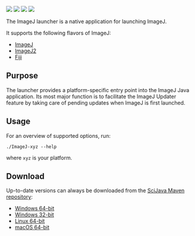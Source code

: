 [![](https://img.shields.io/maven-central/v/net.imagej/imagej-launcher.svg)](https://search.maven.org/#search%7Cgav%7C1%7Cg%3A%22net.imagej%22%20AND%20a%3A%22imagej-launcher%22)
[![](https://travis-ci.org/imagej/imagej-launcher.svg?branch=master)](https://travis-ci.org/imagej/imagej-launcher)
[![](https://ci.appveyor.com/api/projects/status/95q9hoe091w96b2n/branch/master?svg=true)](https://ci.appveyor.com/project/scijava/imagej-launcher)
![](https://github.com/imagej/imagej-launcher/workflows/JDK%20Gauntlet%20CI/badge.svg?branch=master)

The ImageJ launcher is a native application for launching ImageJ.

It supports the following flavors of ImageJ:

* [ImageJ](https://github.com/imagej/imagej)
* [ImageJ2](https://github.com/imagej/imagej2)
* [Fiji](https://github.com/fiji/fiji)

## Purpose

The launcher provides a platform-specific entry point into the ImageJ Java
application. Its most major function is to facilitate the ImageJ Updater
feature by taking care of pending updates when ImageJ is first launched.

## Usage

For an overview of supported options, run:

    ./ImageJ-xyz --help

where `xyz` is your platform.

## Download

Up-to-date versions can always be downloaded from the
[SciJava Maven repository](https://maven.scijava.org):

- [Windows 64-bit](https://maven.scijava.org/service/local/artifact/maven/redirect?r=snapshots&g=net.imagej&a=imagej-launcher&v=LATEST&e=exe&c=win64)
- [Windows 32-bit](https://maven.scijava.org/service/local/artifact/maven/redirect?r=snapshots&g=net.imagej&a=imagej-launcher&v=LATEST&e=exe&c=win32)
- [Linux 64-bit](https://maven.scijava.org/service/local/artifact/maven/redirect?r=snapshots&g=net.imagej&a=imagej-launcher&v=LATEST&e=exe&c=linux64)
- [macOS 64-bit](https://maven.scijava.org/service/local/artifact/maven/redirect?r=snapshots&g=net.imagej&a=imagej-launcher&v=LATEST&e=exe&c=macosx)
